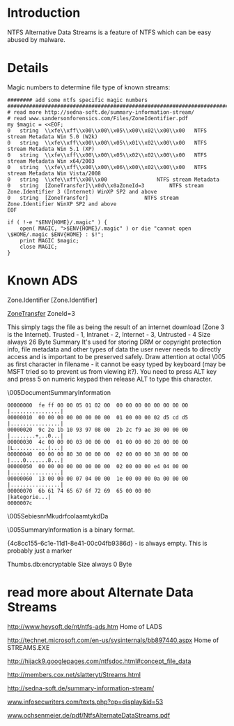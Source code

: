 # Introduction #

NTFS Alternative Data Streams is a feature of NTFS which can be easy abused by malware.



# Details #

Magic numbers to determine file type of known streams:
```
######## add some ntfs specific magic numbers #####################################################################################
# read more http://sedna-soft.de/summary-information-stream/
# read www.sandersonforensics.com/Files/ZoneIdentifier.pdf
my $magic = <<EOF;
0	string	\\xfe\\xff\\x00\\x00\\x05\\x00\\x02\\x00\\x00	NTFS stream Metadata Win 5.0 (W2k)
0	string	\\xfe\\xff\\x00\\x00\\x05\\x01\\x02\\x00\\x00	NTFS stream Metadata Win 5.1 (XP)
0	string	\\xfe\\xff\\x00\\x00\\x05\\x02\\x02\\x00\\x00	NTFS stream Metadata Win x64/2003
0	string	\\xfe\\xff\\x00\\x00\\x06\\x00\\x02\\x00\\x00	NTFS stream Metadata Win Vista/2008
0	string	\\xfe\\xff\\x00\\x00				NTFS stream Metadata
0	string	[ZoneTransfer]\\x0d\\x0aZoneId=3		NTFS stream Zone.Identifier 3 (Internet) WinXP SP2 and above
0	string	[ZoneTransfer]					NTFS stream Zone.Identifier WinXP SP2 and above
EOF

```


```
if ( !-e "$ENV{HOME}/.magic" ) {
    open( MAGIC, ">$ENV{HOME}/.magic" ) or die "cannot open \$HOME/.magic $ENV{HOME} : $!";
    print MAGIC $magic;
    close MAGIC;
}
```

# Known ADS #

Zone.Identifier
[Zone.Identifier]

[ZoneTransfer](ZoneTransfer.md)
ZoneId=3

This simply tags the file as being the result of an internet download (Zone 3 is the Internet).
Trusted - 1, Intranet - 2, Internet - 3, Untrusted - 4
Size always 26 Byte
Summary
It's used for storing DRM or copyright protection info, file metadata and other types of data the user never needs to directly access and is important to be preserved safely. Draw attention at octal \005 as first character in filename - it cannot be easy typed by keyboard (may be MSFT tried so to prevent us from viewing it?). You need to press ALT key and press 5 on numeric keypad then release ALT to type this character.

\005DocumentSummaryInformation
```
00000000  fe ff 00 00 05 01 02 00  00 00 00 00 00 00 00 00  |................|
00000010  00 00 00 00 00 00 00 00  01 00 00 00 02 d5 cd d5  |................|
00000020  9c 2e 1b 10 93 97 08 00  2b 2c f9 ae 30 00 00 00  |........+,..0...|
00000030  4c 00 00 00 03 00 00 00  01 00 00 00 28 00 00 00  |L...........(...|
00000040  00 00 00 80 30 00 00 00  02 00 00 00 38 00 00 00  |....0.......8...|
00000050  00 00 00 00 00 00 00 00  02 00 00 00 e4 04 00 00  |................|
00000060  13 00 00 00 07 04 00 00  1e 00 00 00 0a 00 00 00  |................|
00000070  6b 61 74 65 67 6f 72 69  65 00 00 00              |kategorie...|
0000007c
```

\005SebiesnrMkudrfcoIaamtykdDa

\005SummaryInformation is a binary format.

{4c8cc155-6c1e-11d1-8e41-00c04fb9386d} - is always empty. This is probably just a marker


Thumbs.db:encryptable
Size always 0 Byte

# read more about Alternate Data Streams #

http://www.heysoft.de/nt/ntfs-ads.htm Home of LADS

http://technet.microsoft.com/en-us/sysinternals/bb897440.aspx Home of STREAMS.EXE

http://hijack9.googlepages.com/ntfsdoc.html#concept_file_data

http://members.cox.net/slatteryt/Streams.html

http://sedna-soft.de/summary-information-stream/

www.infosecwriters.com/texts.php?op=display&id=53

www.ochsenmeier.de/pdf/NtfsAlternateDataStreams.pdf